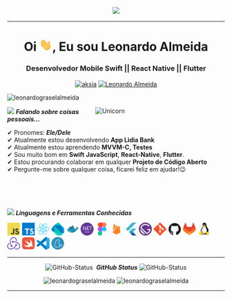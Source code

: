 <p align="center">
  <img src="https://github.com/thompsonemerson/thompsonemerson/raw/master/cover-thompson.png" height="200"/>
</p>
<hr>
<h1 align="center">Oi <img src="https://raw.githubusercontent.com/ABSphreak/ABSphreak/master/gifs/Hi.gif" width="30px">, Eu sou Leonardo Almeida</h1>
<h3 align="center">Desenvolvedor Mobile Swift || React Native || Flutter </h3>
<p align="center">
<a href="https://www.linkedin.com/in/leonardo-almeida-83268494/" target="blank"><img align="center" src="https://cdn.jsdelivr.net/npm/simple-icons@3.0.1/icons/linkedin.svg" alt="aksia" height="30" width="40" /></a>
<a href="https://www.facebook.com/profile.php?id=100004181777227" target="blank"><img align="center" src="https://cdn.jsdelivr.net/npm/simple-icons@3.0.1/icons/facebook.svg" alt="Leonardo Almeida" height="30" width="40" /></a>
</p>

<p align="left"> <img src="https://komarev.com/ghpvc/?username=leonardograselalmeida&label=Profile%20views&color=0e75b6&style=flat" alt="leonardograselalmeida" /> </p>
<img align="right" width=300px alt="Unicorn" src="https://media.giphy.com/media/qgQUggAC3Pfv687qPC/giphy.gif" />

<img src="https://media.giphy.com/media/ObNTw8Uzwy6KQ/giphy.gif" width="30px">&nbsp;**_Falando sobre coisas pessoais..._**

✔ Pronomes: **_Ele/Dele_** <br>
✔ Atualmente estou desenvolvendo **App Lidia Bank**<br>
✔ Atualmente estou aprendendo **MVVM-C, Testes**<br>
✔ Sou muito bom em **Swift** **JavaScript**, **React-Native**, **Flutter**.<br>
✔ Estou procurando colaborar em qualquer **Projeto de Código Aberto**<br>
✔ Pergunte-me sobre qualquer coisa, ficarei feliz em ajudar!😉<br>
<br><br><br><br>

<img src="https://media.giphy.com/media/ObNTw8Uzwy6KQ/giphy.gif" width="30px">&nbsp;**_Linguagens e Ferramentas Conhecidas_**


  <div> 
   <img height="30" src="https://raw.githubusercontent.com/devicons/devicon/master/icons/javascript/javascript-original.svg">
   <img height="30" src="https://raw.githubusercontent.com/devicons/devicon/master/icons/typescript/typescript-original.svg">
   <img height="30" src="https://raw.githubusercontent.com/devicons/devicon/master/icons/react/react-original.svg">
   <img height="30" src="https://raw.githubusercontent.com/devicons/devicon/master/icons/dart/dart-original.svg">
   <img height="30" src="https://raw.githubusercontent.com/devicons/devicon/master/icons/docker/docker-original.svg">
   <img height="30" src="https://raw.githubusercontent.com/devicons/devicon/master/icons/dotnetcore/dotnetcore-original.svg">
   <img height="30" src="https://raw.githubusercontent.com/devicons/devicon/master/icons/figma/figma-original.svg">
   <img height="30" src="https://raw.githubusercontent.com/devicons/devicon/master/icons/firebase/firebase-plain.svg">
   <img height="30" src="https://raw.githubusercontent.com/devicons/devicon/master/icons/flutter/flutter-original.svg">

  
   <img height="30" src="https://raw.githubusercontent.com/devicons/devicon/master/icons/gatsby/gatsby-original.svg">
   <img height="30" src="https://raw.githubusercontent.com/devicons/devicon/master/icons/git/git-original.svg">
   <img height="30" src="https://raw.githubusercontent.com/devicons/devicon/master/icons/github/github-original.svg">
   <img height="30" src="https://raw.githubusercontent.com/devicons/devicon/master/icons/gitlab/gitlab-original.svg">
   <img height="30" src="https://raw.githubusercontent.com/devicons/devicon/master/icons/linux/linux-original.svg">
   <img height="30" src="https://raw.githubusercontent.com/devicons/devicon/master/icons/redux/redux-original.svg">
   <img height="30" src="https://raw.githubusercontent.com/devicons/devicon/master/icons/swift/swift-original.svg">
   <img height="30" src="https://raw.githubusercontent.com/devicons/devicon/master/icons/vscode/vscode-original.svg">
   <img height="30" src="https://raw.githubusercontent.com/devicons/devicon/master/icons/yarn/yarn-original.svg">
  
</div>

  <hr>
  <p align="center">
 <img src="https://media.giphy.com/media/8UHRm5oY4k4FDxq5QG/giphy.gif" width="30px" alt="GitHub-Status"/>&nbsp;
 <i><b>GitHub Status</b></i>
 <img src="https://media.giphy.com/media/8UHRm5oY4k4FDxq5QG/giphy.gif" width="30px" alt="GitHub-Status"/>
 </p>
  <p align="center">
  <img src="https://github-readme-stats.vercel.app/api/top-langs?username=leonardograselalmeida&show_icons=true&locale=en&layout=compact" alt="leonardograselalmeida" width="410"/>
  <img src="https://github-readme-stats.vercel.app/api?username=leonardograselalmeida&count_private=true&show_icons=true" alt="leonardograselalmeida" width="410" /></p>

<hr>
